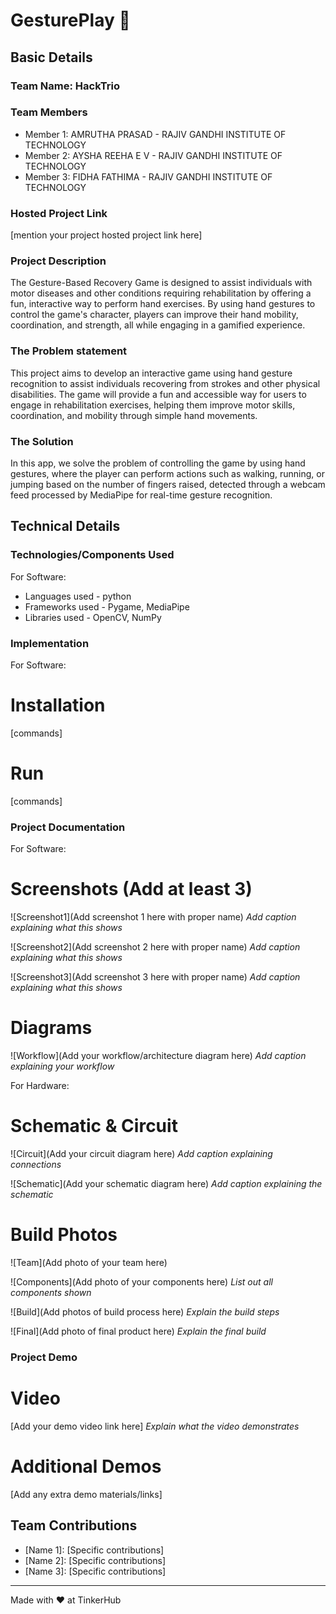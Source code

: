 # GesturePlay 🎯


## Basic Details
### Team Name: HackTrio


### Team Members
- Member 1: AMRUTHA PRASAD - RAJIV GANDHI INSTITUTE OF TECHNOLOGY
- Member 2: AYSHA REEHA E V - RAJIV GANDHI INSTITUTE OF TECHNOLOGY
- Member 3: FIDHA FATHIMA - RAJIV GANDHI INSTITUTE OF TECHNOLOGY

### Hosted Project Link
[mention your project hosted project link here]

### Project Description
The Gesture-Based Recovery Game is designed to assist individuals with motor diseases and other conditions requiring rehabilitation by offering a fun, interactive way to perform hand exercises. By using hand gestures to control the game's character, players can improve their hand mobility, coordination, and strength, all while engaging in a gamified experience.

### The Problem statement
This project aims to develop an interactive game using hand gesture recognition to assist individuals recovering from strokes and other physical disabilities. The game will provide a fun and accessible way for users to engage in rehabilitation exercises, helping them improve motor skills, coordination, and mobility through simple hand movements.

### The Solution
In this app, we solve the problem of controlling the game by using hand gestures, where the player can perform actions such as walking, running, or jumping based on the number of fingers raised, detected through a webcam feed processed by MediaPipe for real-time gesture recognition.

## Technical Details
### Technologies/Components Used
For Software:
- Languages used - python
- Frameworks used - Pygame, MediaPipe
- Libraries used - OpenCV, NumPy

### Implementation
For Software:
# Installation
[commands]

# Run
[commands]

### Project Documentation
For Software:

# Screenshots (Add at least 3)
![Screenshot1](Add screenshot 1 here with proper name)
*Add caption explaining what this shows*

![Screenshot2](Add screenshot 2 here with proper name)
*Add caption explaining what this shows*

![Screenshot3](Add screenshot 3 here with proper name)
*Add caption explaining what this shows*

# Diagrams
![Workflow](Add your workflow/architecture diagram here)
*Add caption explaining your workflow*

For Hardware:

# Schematic & Circuit
![Circuit](Add your circuit diagram here)
*Add caption explaining connections*

![Schematic](Add your schematic diagram here)
*Add caption explaining the schematic*

# Build Photos
![Team](Add photo of your team here)


![Components](Add photo of your components here)
*List out all components shown*

![Build](Add photos of build process here)
*Explain the build steps*

![Final](Add photo of final product here)
*Explain the final build*

### Project Demo
# Video
[Add your demo video link here]
*Explain what the video demonstrates*

# Additional Demos
[Add any extra demo materials/links]

## Team Contributions
- [Name 1]: [Specific contributions]
- [Name 2]: [Specific contributions]
- [Name 3]: [Specific contributions]

---
Made with ❤️ at TinkerHub
